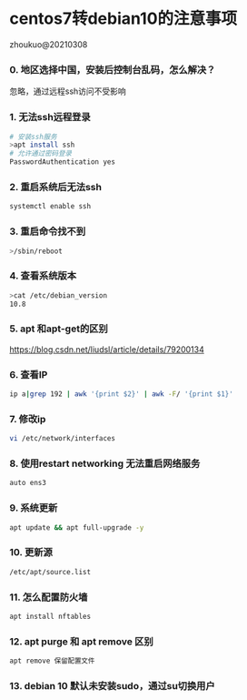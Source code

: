 
# centos7转debian10的注意事项
zhoukuo@20210308

### 0. 地区选择中国，安装后控制台乱码，怎么解决？
忽略，通过远程ssh访问不受影响

### 1. 无法ssh远程登录

```bash
# 安装ssh服务
>apt install ssh
# 允许通过密码登录
PasswordAuthentication yes
```

### 2. 重启系统后无法ssh

```bash
systemctl enable ssh
```

### 3. 重启命令找不到

```bash
>/sbin/reboot
```

### 4. 查看系统版本

```bash
>cat /etc/debian_version
10.8
```
### 5. apt 和apt-get的区别
https://blog.csdn.net/liudsl/article/details/79200134

### 6. 查看IP

```bash
ip a|grep 192 | awk '{print $2}' | awk -F/ '{print $1}'
```

### 7. 修改ip

```bash
vi /etc/network/interfaces
```

### 8. 使用restart networking 无法重启网络服务

```bash
auto ens3
```

### 9. 系统更新

```bash
apt update && apt full-upgrade -y
```

### 10. 更新源

```bash
/etc/apt/source.list
```

### 11. 怎么配置防火墙

```bash
apt install nftables
```

### 12. apt purge 和 apt remove 区别

```bash
apt remove 保留配置文件
```

### 13. debian 10 默认未安装sudo，通过su切换用户


